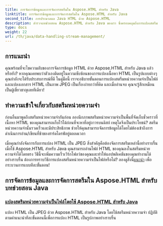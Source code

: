 ```yaml
---
title: การจัดการข้อมูลและการจัดการสตรีมใน Aspose.HTML สำหรับ Java
linktitle: การจัดการข้อมูลและการจัดการสตรีมใน Aspose.HTML สำหรับ Java
second_title: การประมวลผล Java HTML ด้วย Aspose.HTML
description: สำรวจบทช่วยสอน Aspose.HTML สำหรับ Java ของเรา ซึ่งครอบคลุมถึงการแปลงสตรีมหน่วยความจำเป็นไฟล์และ HTML เป็นภาพ JPEG ได้อย่างง่ายดาย
type: docs
weight: 22
url: /th/java/data-handling-stream-management/
---
```

## การแนะนำ

คุณพร้อมที่จะไขความลับของการจัดการข้อมูล HTML ด้วย Aspose.HTML สำหรับ Java แล้วหรือยัง? หากคุณเคยพบว่าตัวเองติดอยู่ในความซับซ้อนของการแปลงเนื้อหา HTML เป็นรูปแบบต่างๆ คุณกำลังจะได้รับประสบการณ์ที่ดี ในคู่มือนี้ เราจะอธิบายขั้นตอนการแปลงสตรีมหน่วยความจำเป็นไฟล์ และแปลงเอกสาร HTML เป็นภาพ JPEG เป็นเรื่องง่ายกว่าที่คิด และเมื่ออ่านจบ คุณจะรู้สึกเหมือนเป็นผู้เชี่ยวชาญเลยทีเดียว!

## ทำความเข้าใจเกี่ยวกับสตรีมหน่วยความจำ

ก่อนอื่นมาพูดถึงสตรีมหน่วยความจำกันก่อน ลองนึกภาพสตรีมหน่วยความจำเป็นพื้นที่จัดเก็บชั่วคราวที่เนื้อหา HTML ของคุณสามารถเก็บไว้ได้ก่อนที่จะหาที่อยู่ถาวรบนดิสก์ เหตุใดจึงเป็นประโยชน์? สตรีมหน่วยความจำนั้นรวดเร็วและมีประสิทธิภาพ ช่วยให้คุณสามารถจัดการข้อมูลได้โดยไม่ต้องเข้าถึงการดำเนินการอ่าน/เขียนที่ช้าของฮาร์ดไดรฟ์อยู่ตลอดเวลา

 เมื่อคุณกำลังจัดการกับการแปลง HTML เป็น JPEG สิ่งสำคัญคือต้องจัดการสตรีมเหล่านี้อย่างราบรื่น เมื่อใช้ Aspose.HTML สำหรับ Java คุณสามารถอ่านไฟล์ HTML ของคุณลงในสตรีมหน่วยความจำได้โดยตรง วิธีนี้จะเพิ่มความเร็วเวิร์กโฟลว์ของคุณและทำให้แอปพลิเคชันของคุณทำงานได้อย่างราบรื่น ต้องการทราบวิธีการแปลงสตรีมหน่วยความจำเป็นไฟล์หรือไม่? ลองดูสิ่งนี้[แนะนำ](./memory-stream-to-file/) เพื่อกระบวนการแบบทีละขั้นตอน!

## การจัดการข้อมูลและการจัดการสตรีมใน Aspose.HTML สำหรับบทช่วยสอน Java
### [แปลงสตรีมหน่วยความจำเป็นไฟล์โดยใช้ Aspose.HTML สำหรับ Java](./memory-stream-to-file/)
แปลง HTML เป็น JPEG ด้วย Aspose.HTML สำหรับ Java โดยใช้สตรีมหน่วยความจำ ปฏิบัติตามคำแนะนำทีละขั้นตอนนี้เพื่อการแปลง HTML เป็นรูปภาพอย่างราบรื่น
